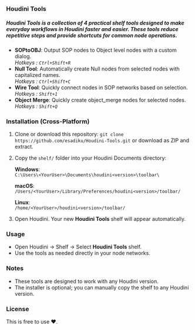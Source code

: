 ### Houdini Tools ###

##### *Houdini Tools* is a collection of 4 practical shelf tools designed to make everyday workflows in Houdini faster and easier. These tools reduce repetitive steps and provide shortcuts for common node operations.


- **SOPtoOBJ**: Output SOP nodes to Object level nodes with a custom dialog.<br> *Hotkeys : ```Ctrl+Shift+R```*
- **Null Tool**: Automatically create Null nodes from selected nodes with capitalized names.<br> *Hotkeys : ```Ctrl+Shift+C```*
- **Wire Tool**: Quickly connect nodes in SOP networks based on selection. <br> *Hotkeys :  ```Shift+1```*
- **Object Merge**: Quickly create object_merge nodes for selected nodes.  <br> *Hotkeys :  ```Shift+Q```*

### Installation (Cross-Platform)

1. Clone or download this repository:
   `git clone https://github.com/esadiku/Houdini-Tools.git`
   or download as ZIP and extract.

2. Copy the `shelf/` folder into your Houdini Documents directory:

   **Windows**:  
   `C:\Users\<YourUser>\Documents\houdini<version>\toolbar\`

   **macOS**:  
   `/Users/<YourUser>/Library/Preferences/houdini<version>/toolbar/`

   **Linux**:  
   `/home/<YourUser>/houdini<version>/toolbar/`


3. Open Houdini. Your new **Houdini Tools** shelf will appear automatically.

### Usage

- Open Houdini → Shelf → Select **Houdini Tools** shelf.
- Use the tools as needed directly in your node networks.

### Notes

- These tools are designed to work with any Houdini version.
- The installer is optional; you can manually copy the shelf to any Houdini version.

### License

This is free to use ❤️.
